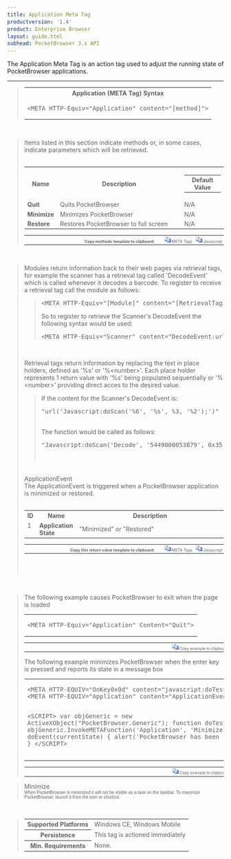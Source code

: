 ```yaml
---
title: Application Meta Tag
productversion: '1.4'
product: Enterprise Browser
layout: guide.html
subhead: PocketBrowser 3.x API
---
```


The Application Meta Tag is an action tag used to adjust the running state of PocketBrowser applications.

<hr size="1">
<div id="SyntaxSpan" style="display:block">
<blockquote>
<table class="clsSyntax" cellspacing="1" cellpadding="3" width="95%">
<tr>
<th class="clsSyntaxHeadings">Application (META Tag) Syntax
</th>
</tr>
<tr>
<td class="clsSyntaxCells">
<pre class="clsSyntaxCells">&lt;META HTTP-Equiv="Application" content="[method]"&gt;</pre>
</td>
</tr>
</table>
</blockquote><br></div>
<div id="ParametersWOSpan" style="display:block">
<blockquote>
Items listed in this section indicate methods or, in some cases, indicate parameters which will be retrieved.
<BR><BR><table class="clsSyntax" cellspacing="1" cellpadding="3" width="95%">
<col width="10%">
<col width="68%">
<col width="22%">
<tr>
<th class="clsSyntaxHeadings">Name</th>
<th class="clsSyntaxHeadings">Description</th>
<th class="clsSyntaxHeadings">
<table cellspacing="0" cellpadding="0">
<tr>
<td width="85%" class="clsSyntaxHeadings" style="border-bottom-style: none;">Default Value</td>
</tr>
</table>
</th>
</tr>
<tr>
<td valign="top" class="clsSyntaxCells"><b>Quit</b></td>
<td valign="top" class="clsSyntaxCells">Quits PocketBrowser</td>
<td valign="top" class="clsSyntaxCells">N/A</td>
</tr>
<tr>
<td valign="top" class="clsSyntaxCells"><b>Minimize</b></td>
<td valign="top" class="clsSyntaxCells">Minimizes PocketBrowser</td>
<td valign="top" class="clsSyntaxCells">N/A</td>
</tr>
<tr>
<td valign="top" class="clsSyntaxCells"><b>Restore</b></td>
<td valign="top" class="clsSyntaxCells">Restores PocketBrowser to full screen</td>
<td valign="top" class="clsSyntaxCells">N/A</td>
</tr>
</table>
<table cellspacing="1" cellpadding="3" width="95%">
<col width="78%">
<col width="8%">
<col width="1%">
<col width="5%">
<col width="1%">
<col width="5%">
<col width="2%">
<tr align="right">
<td></td>
<td valign="bottom" style="border-bottom-style: none;font-weight:normal;font-size:xx-small;"><nobr><b>Copy methods template to clipboard:</b></nobr></td>
<td></td>
<td valign="bottom" style="border-bottom-style: none;font-weight:normal;font-size:xx-small;"><nobr><img id="imgCopyDefaultsWO" alt="Copy META Tag template to clipboard" onclick="CopyTemplate('txtMETATemplateWO')" onmouseover="this.style.cursor='hand'" src="../Resources/CopyDefaults.gif">
META Tags
</nobr></td>
<td></td>
<td valign="middle" style="border-bottom-style: none;font-weight:normal;font-size:xx-small;"><nobr><img id="imgCopyDefaultsWO" alt="Copy Javascript template to clipboard" onclick="CopyTemplate('txtJavascriptTemplateWO')" onmouseover="this.style.cursor='hand'" src="../Resources/CopyDefaults.gif">
Javascript
</nobr></td>
<td></td>
</tr>
</table>
<div style="display:none"><textarea id="txtMETATemplateWO">&lt;!-- 
The Application META Tag is an action tag used to adjust the running state of PocketBrowser applications.
--&gt;

&lt;!-- &lt;META HTTP-Equiv="Application" Content="Quit"&gt; --&gt;      &lt;!-- Quits PocketBrowser --&gt;
&lt;!-- &lt;META HTTP-Equiv="Application" Content="Minimize"&gt; --&gt;      &lt;!-- Minimizes PocketBrowser --&gt;
&lt;!-- &lt;META HTTP-Equiv="Application" Content="Restore"&gt; --&gt;      &lt;!-- Restores PocketBrowser to full screen --&gt;</textarea></div>
<div style="display:none"><textarea id="txtJavascriptTemplateWO">&lt;script&gt;
/*
The Application META Tag is an action tag used to adjust the running state of PocketBrowser applications.
*/

function doApplicationInit()
{
var objGeneric = new ActiveXObject("PocketBrowser.Generic");

//objGeneric.InvokeMETAFunction('Application', 'Quit');      /* Quits PocketBrowser */
//objGeneric.InvokeMETAFunction('Application', 'Minimize');      /* Minimizes PocketBrowser */
//objGeneric.InvokeMETAFunction('Application', 'Restore');      /* Restores PocketBrowser to full screen */

}
&lt;/script&gt;</textarea></div>
</blockquote><br></div>
<div id="ReturnsSpan" style="display:block">
<blockquote>
<p>
Modules return information back to their web pages via retrieval tags, for example the scanner has a retrieval tag called 'DecodeEvent' which is called whenever it decodes a barcode.  To register to receive a retrieval tag call the module as follows:
<blockquote>
<pre class="clsSyntaxCells">&lt;META HTTP-Equiv="[Module]" content="[RetrievalTag]:url('[URI]')"&gt;</pre>
So to register to retrieve the Scanner's DecodeEvent the following syntax would be used:
<pre class="clsSyntaxCells">&lt;META HTTP-Equiv="Scanner" content="DecodeEvent:url('Javascript:doScan('%6', '%s', %3, '%2');')"&gt;</pre>
</blockquote><BR><P>
Retrieval tags return information by replacing the text in place holders, defined as '%s' or '%&lt;number&gt;'.  Each place holder represents 1 return value with '%s' being populated sequentially or '%&lt;number&gt;' providing direct acces to the desired value.
</P>
<blockquote>
<p>
If the content for the Scanner's DecodeEvent is:<BR><pre class="clsSyntaxCells">"url('Javascript:doScan('%6', '%s', %3, '%2');')"</pre><BR>
The function would be called as follows:<BR><pre class="clsSyntaxCells">"Javascript:doScan('Decode', '5449000053879', 0x35, 'SCN:EAN13');"</pre><BR></p>
</blockquote>
</p><br><DIV class="clsRef">ApplicationEvent</DIV>
<DIV>The ApplicationEvent is triggered when a PocketBrowser application is minimized or restored.</DIV><BR><table class="clsSyntax" cellspacing="1" cellpadding="3" width="95%">
<col width="3%">
<col width="20%">
<col width="77%">
<tr>
<th class="clsSyntaxHeadings">ID</th>
<th class="clsSyntaxHeadings">Name</th>
<th class="clsSyntaxHeadings">Description</th>
</tr>
<tr>
<td class="clsSyntaxCells" valign="top">1</td>
<td class="clsSyntaxCells" valign="top"><b>Application State</b></td>
<td class="clsSyntaxCells" style="text-align:left;">"Minimized" or "Restored"</td>
</tr>
</table>
<div style="display:none"><textarea id="ID0EZB">&lt;!-- &lt;META HTTP-Equiv="Application" Content="ApplicationEvent:url('JavaScript:fnJSCallbackHandler('%1');')"&gt; --&gt;</textarea></div>
<div style="display:none"><textarea rows="20" cols="200" id="ID0E6B">&lt;script&gt;
/*
function doApplicationInit()
{
var objGeneric = new ActiveXObject("PocketBrowser.Generic");

//objGeneric.InvokeMETAFunction('Application', 'ApplicationEvent:url('JavaScript:fnJSCallbackHandler('%1');')');      /* The ApplicationEvent is triggered when a PocketBrowser application is minimized or restored. */

}
&lt;/script&gt;</textarea></div>
<table cellspacing="1" cellpadding="3" width="95%">
<col width="78%">
<col width="8%">
<col width="1%">
<col width="5%">
<col width="1%">
<col width="5%">
<col width="2%">
<tr align="right">
<td></td>
<td valign="bottom" style="border-bottom-style: none;font-weight:normal;font-size:xx-small;"><nobr><b>Copy this return value template to clipboard:</b></nobr></td>
<td></td>
<td valign="bottom" style="border-bottom-style: none;font-weight:normal;font-size:xx-small;"><nobr><img id="imgCopyDefaultsReturn" alt="Copy META Tag template to clipboard" onmouseover="this.style.cursor='hand'" src="../Resources/CopyDefaults.gif" onclick="CopyTemplate('ID0EZB');">
META Tags
</nobr></td>
<td></td>
<td valign="middle" style="border-bottom-style: none;font-weight:normal;font-size:xx-small;"><nobr><img id="imgCopyDefaultsWO" alt="Copy Javascript template to clipboard" onmouseover="this.style.cursor='hand'" src="../Resources/CopyDefaults.gif" onclick="CopyTemplate('ID0E6B');">
Javascript
</nobr></td>
<td></td>
</tr>
</table><br><br></blockquote><br></div>
<div id="ExamplesSpan" style="display:block">
<blockquote>
<p>The following example causes PocketBrowser to exit when the page is loaded</p>
<table class="clsSyntax" cellspacing="1" cellpadding="3" width="95%">
<tr>
<td>
<pre class="clsSyntaxCells">
&lt;META HTTP-Equiv="Application" Content="Quit"&gt;
</pre>
</td>
</tr>
</table>
<table cellspacing="1" cellpadding="3" width="95%">
<col width="85%">
<col width="15%">
<tr align="right">
<td></td>
<td valign="bottom" style="border-bottom-style: none;font-weight:normal;font-size:xx-small;"><nobr><img id="imgCopyDefaults" alt="Copy example to clipboard" onmouseover="this.style.cursor='hand'" src="../Resources/CopyDefaults.gif" onclick="CopyTemplate('ID0EKC');">
Copy example to clipboard
</nobr></td>
</tr>
</table>
<div id="Examples" style="display:none"><textarea id="ID0EKC">&lt;!-- 
The following example causes PocketBrowser to exit when the page is loaded
--&gt;

&lt;META HTTP-Equiv="Application" Content="Quit"&gt;
</textarea></div>
<p>The following example minimizes PocketBrowser when the enter key is pressed and reports its state in a message box</p>
<table class="clsSyntax" cellspacing="1" cellpadding="3" width="95%">
<tr>
<td>
<pre class="clsSyntaxCells">
&lt;META HTTP-EQUIV="OnKey0x0d" content="javascript:doTest();"&gt;
&lt;META HTTP-EQUIV="Application" content="ApplicationEvent:url('Javascript:receivedEvent('%s');')"&gt;

&lt;SCRIPT&gt;
var objGeneric = new ActiveXObject("PocketBrowser.Generic");
function doTest()
{
objGeneric.InvokeMETAFunction('Application', 'Minimize');
}
function doEvent(currentState)
{
alert('PocketBrowser has been ' + currentState);
}
&lt;/SCRIPT&gt;
</pre>
</td>
</tr>
</table>
<table cellspacing="1" cellpadding="3" width="95%">
<col width="85%">
<col width="15%">
<tr align="right">
<td></td>
<td valign="bottom" style="border-bottom-style: none;font-weight:normal;font-size:xx-small;"><nobr><img id="imgCopyDefaults" alt="Copy example to clipboard" onmouseover="this.style.cursor='hand'" src="../Resources/CopyDefaults.gif" onclick="CopyTemplate('ID0ERC');">
Copy example to clipboard
</nobr></td>
</tr>
</table>
<div id="Examples" style="display:none"><textarea id="ID0ERC">&lt;!-- 
The following example minimizes PocketBrowser when the enter key is pressed and reports its state in a message box
--&gt;

&lt;META HTTP-EQUIV="OnKey0x0d" content="javascript:doTest();"&gt;
&lt;META HTTP-EQUIV="Application" content="ApplicationEvent:url('Javascript:receivedEvent('%s');')"&gt;

&lt;SCRIPT&gt;
var objGeneric = new ActiveXObject("PocketBrowser.Generic");
function doTest()
{
objGeneric.InvokeMETAFunction('Application', 'Minimize');
}
function doEvent(currentState)
{
alert('PocketBrowser has been ' + currentState);
}
&lt;/SCRIPT&gt;
</textarea></div>
</blockquote>
</div>
<div id="RemarksSpan" style="display:block">
<blockquote>
<DIV class="clsRef">Minimize</DIV>
<DIV style="font-family:verdana,arial,helvetica;font-size:x-small;">
When PocketBrowser is minimized it will not be visible as a task on the taskbar. To maximize PocketBrowser, launch it from the icon or shortcut. 
</DIV>
</blockquote><br></div>
<div id="InfoSpan" style="display:block">
<blockquote>
<table>
<tr>
<th>Supported Platforms</th>
<td>Windows CE, Windows Mobile</td>
</tr>
<tr>
<th>Persistence</th>
<td>This tag is actioned immediately</td>
</tr>
<tr>
<th>Min. Requirements</th>
<td>None.</td>
</tr>
</table>
</blockquote><br></div>
<div id="DefaultParamsSpan" style="display:none">
<pre><textarea id="DefaultParameters"></textarea></pre>
</div>
